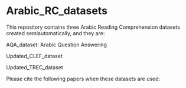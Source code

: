 # Arabic_RC_datasets
This repository contains three Arabic Reading Comprehension datasets created semiautomatically, and they are:


AQA_dataset: Arabic Question Answering

Updated_CLEF_dataset

Updated_TREC_dataset

Please cite the following papers when these datasets are used:


